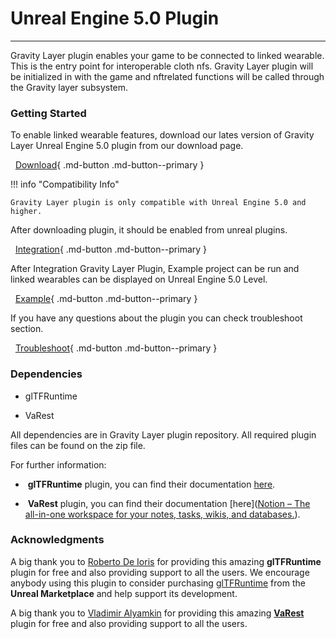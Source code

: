 # Unreal Engine 5.0 Plugin

---

Gravity Layer plugin enables your game to be connected to linked wearable. This is the entry point for interoperable cloth nfs. Gravity Layer plugin will be initialized in with the game and nftrelated functions will be called through the Gravity layer subsystem.

### Getting Started

To enable linked wearable features, download our lates version of Gravity Layer Unreal Engine 5.0 plugin from our download page. 

  [Download](UnrealEngine5Download.md){ .md-button .md-button--primary }

!!! info "Compatibility Info"

    Gravity Layer plugin is only compatible with Unreal Engine 5.0 and higher.

After downloading plugin, it should be enabled from unreal plugins. 

  [Integration](UnrealEngine5Integration.md){ .md-button .md-button--primary }

After Integration Gravity Layer Plugin, Example project can be run and linked wearables can be displayed on Unreal Engine 5.0 Level.

  [Example](UnrealEngine5Example.md){ .md-button .md-button--primary }

If you have any questions about the plugin you can check troubleshoot section.

  [Troubleshoot](UnrealEngine5Troubleshoot.md){ .md-button .md-button--primary }

### Dependencies

- glTFRuntime

- VaRest

All dependencies are in Gravity Layer plugin repository. All required plugin files can be found on the zip file.

For further information:

-  **glTFRuntime** plugin, you can find their documentation [here](https://github.com/rdeioris/glTFRuntime-docs/blob/master/README.md).

-  **VaRest** plugin, you can find their documentation [here]([Notion – The all-in-one workspace for your notes, tasks, wikis, and databases.](https://www.notion.so/VaRest-UE4-Plugin-40b98c54fc184033b60a42e0e4753536)).

### Acknowledgments

A big thank you to [Roberto De Ioris](https://www.unrealengine.com/marketplace/en-US/profile/Roberto+De+Ioris) for providing this amazing **glTFRuntime** plugin for free and also providing support to all the users. We encourage anybody using this plugin to consider purchasing [glTFRuntime](https://www.unrealengine.com/marketplace/en-US/product/gltfruntime) from the **Unreal Marketplace** and help support its development.

A big thank you to [Vladimir Alyamkin](https://www.unrealengine.com/marketplace/en-US/profile/Vladimir+Alyamkin) for providing this amazing **[VaRest](https://www.unrealengine.com/marketplace/en-US/product/varest-plugin)** plugin for free and also providing support to all the users. 